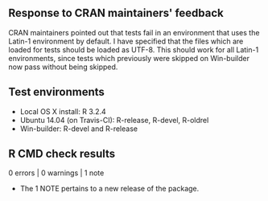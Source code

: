 ## Response to CRAN maintainers' feedback

CRAN maintainers pointed out that tests fail in an environment that uses the
Latin-1 environment by default. I have specified that the files which are loaded
for tests should be loaded as UTF-8. This should work for all Latin-1
environments, since tests which previously were skipped on Win-builder now pass
without being skipped.

## Test environments

* Local OS X install: R 3.2.4
* Ubuntu 14.04 (on Travis-CI): R-release, R-devel, R-oldrel
* Win-builder: R-devel and R-release

## R CMD check results

0 errors | 0 warnings | 1 note

* The 1 NOTE pertains to a new release of the package.